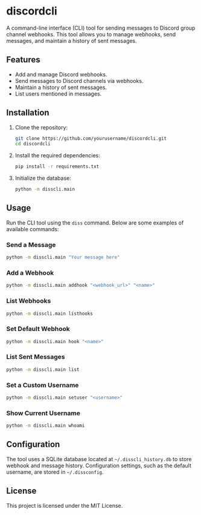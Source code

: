 # discordcli

A command-line interface (CLI) tool for sending messages to Discord group channel webhooks. This tool allows you to manage webhooks, send messages, and maintain a history of sent messages.

## Features
- Add and manage Discord webhooks.
- Send messages to Discord channels via webhooks.
- Maintain a history of sent messages.
- List users mentioned in messages.

## Installation
1. Clone the repository:
   ```bash
   git clone https://github.com/yourusername/discordcli.git
   cd discordcli
   ```
2. Install the required dependencies:
   ```bash
   pip install -r requirements.txt
   ```
3. Initialize the database:
   ```bash
   python -m disscli.main
   ```

## Usage
Run the CLI tool using the `diss` command. Below are some examples of available commands:

### Send a Message
```bash
python -m disscli.main "Your message here"
```

### Add a Webhook
```bash
python -m disscli.main addhook "<webhook_url>" "<name>"
```

### List Webhooks
```bash
python -m disscli.main listhooks
```

### Set Default Webhook
```bash
python -m disscli.main hook "<name>"
```

### List Sent Messages
```bash
python -m disscli.main list
```

### Set a Custom Username
```bash
python -m disscli.main setuser "<username>"
```

### Show Current Username
```bash
python -m disscli.main whoami
```

## Configuration
The tool uses a SQLite database located at `~/.disscli_history.db` to store webhook and message history. Configuration settings, such as the default username, are stored in `~/.dissconfig`.

## License
This project is licensed under the MIT License.
